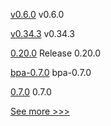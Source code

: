 
[v0.6.0](https://github.com/hyperledger/cactus/releases/tag/v0.6.0) v0.6.0

[v0.34.3](https://github.com/hyperledger/burrow/releases/tag/v0.34.3) v0.34.3

[0.20.0](https://github.com/hyperledger/aries-vcx/releases/tag/0.20.0) Release 0.20.0

[bpa-0.7.0](https://github.com/hyperledger-labs/business-partner-agent-chart/releases/tag/bpa-0.7.0) bpa-0.7.0

[0.7.0](https://github.com/hyperledger/aries-cloudagent-python/releases/tag/0.7.0) 0.7.0


[See more >>>](https://start-here.hyperledger.org/releases)
